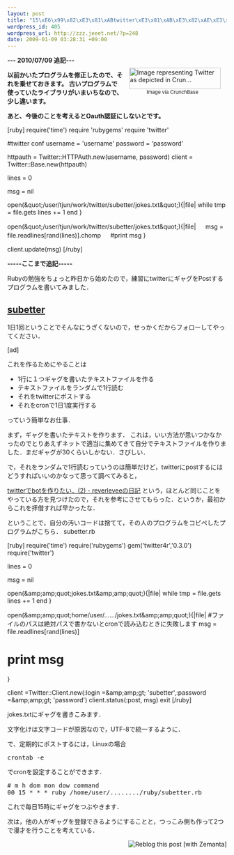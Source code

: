 ```yaml
--- 
layout: post
title: "15\xE6\x99\x82\xE3\x81\xABtwitter\xE3\x81\xAB\xE3\x82\xAE\xE3\x83\xA3\xE3\x82\xB0\xE3\x82\x92\xE6\x8A\x95\xE3\x81\x92\xE3\x82\x8B\xE3\x83\x97\xE3\x83\xAD\xE3\x82\xB0\xE3\x83\xA9\xE3\x83\xA0\xE3\x82\x92Ruby\xE3\x81\xA7"
wordpress_id: 405
wordpress_url: http://zzz.jeeet.net/?p=248
date: 2009-01-09 03:28:31 +09:00
---
```

<div class="zemanta-img" style="margin: 1em; float: right; display: block;">
<div><dl class="wp-caption"> <dt class="wp-caption-dt"><img src="http://www.crunchbase.com/assets/images/resized/0000/2755/2755v2-max-450x450.png" alt="Image representing Twitter as depicted in Crun..." title="Image representing Twitter as depicted in Crun..." width="210" height="49" /></dt> <dd class="wp-caption-dd zemanta-img-attribution" style="font-size: 0.8em;">Image via CrunchBase</dd> </dl></div>
</div>
<strong>--- 2010/07/09 追記---

以前かいたプログラムを修正したので、それを乗せておきます。
古いプログラムで使っていたライブラリがいまいちなので、少し違います。</strong>

<strong>あと、今後のことを考えるとOauth認証にしないとです。
</strong>

[ruby]
require('time')
require 'rubygems'
require 'twitter'

#twitter conf
username = 'username'
password = 'password'

httpauth = Twitter::HTTPAuth.new(username, password)
client = Twitter::Base.new(httpauth)

lines = 0

msg = nil

open(&amp;quot;/user/tjun/work/twitter/subetter/jokes.txt&amp;quot;){|file|
 while tmp = file.gets
 lines += 1
 end
}

open(&amp;quot;/user/tjun/work/twitter/subetter/jokes.txt&amp;quot;){|file|
　 msg = file.readlines[rand(lines)].chomp
　 #print msg
}

client.update(msg)
[/ruby]

<strong>-----ここまで追記-----</strong>

Rubyの勉強をちょっと昨日から始めたので，練習にtwitterにギャグをPostするプログラムを書いてみました．
<h2><span style="text-decoration: underline;"><span style="color: #0000ff;"><strong><a href="http://twitter.com/subetter">subetter</a></strong></span></span></h2>
1日1回ということでそんなにうざくないので，せっかくだからフォローしてやってください．

[ad]

これを作るためにやることは
<ul>
	<li>1行に１つギャグを書いたテキストファイルを作る</li>
	<li>テキストファイルをランダムで1行読む</li>
	<li>それをtwitterにポストする</li>
	<li>それをcronで1日1度実行する</li>
</ul>
っていう簡単なお仕事．

まず，ギャグを書いたテキストを作ります．
これは，いい方法が思いつかなかったのでとりあえずネットで適当に集めてきて自分でテキストファイルを作りました．まだギャグが30くらいしかない．さびしい．

で，それをランダムで1行読むっていうのは簡単だけど，twitterにpostするにはどうすればいいのかなって思って調べてみると，

<a href="http://d.hatena.ne.jp/riverlevee/20081209/1228811395/">twitterでbotを作りたい．(2) - reverleveeの日記</a>
という，ほとんど同じことをやっている方を見つけたので，それを参考にさせてもらった．というか，最初からこれを拝借すれば早かったな．

ということで，自分の汚いコードは捨てて，その人のプログラムをコピペしたプログラムがこちら．
subetter.rb

[ruby]
require('time')
require('rubygems')
gem('twitter4r','0.3.0')
require('twitter')

lines = 0

msg = nil

open(&amp;amp;amp;quot;jokes.txt&amp;amp;amp;quot;){|file|
while tmp = file.gets
lines += 1
end
}

open(&amp;amp;amp;quot;home/user/....../jokes.txt&amp;amp;amp;quot;){|file|
#ファイルのパスは絶対パスで書かないとcronで読み込むときに失敗します
msg = file.readlines[rand(lines)]
# print msg
}

client =Twitter::Client.new(:login =&amp;amp;amp;gt; 'subetter',:password =&amp;amp;amp;gt; 'password')
client.status(:post, msg)
exit
[/ruby]


jokes.txtにギャグを書きこみます．

文字化けは文字コードが原因なので，UTF-8で統一するように．

で、定期的にポストするには，Linuxの場合
<pre>crontab -e</pre>
でcronを設定することができます．
<pre># m h dom mon dow command
00 15 * * * ruby /home/user/......../ruby/subetter.rb</pre>
これで毎日15時にギャグをつぶやきます．

次は，他の人がギャグを登録できるようにすることと，つっこみ側も作って2つで漫才を行うことを考えている．
<div class="zemanta-pixie" style="margin-top: 10px; height: 15px;"><img src="http://img.zemanta.com/reblog_e.png?x-id=1da95bdf-9596-4f8b-892d-9ae9efbf177c" alt="Reblog this post [with Zemanta]" class="zemanta-pixie-img" style="border: medium none; float: right;" /></div>
